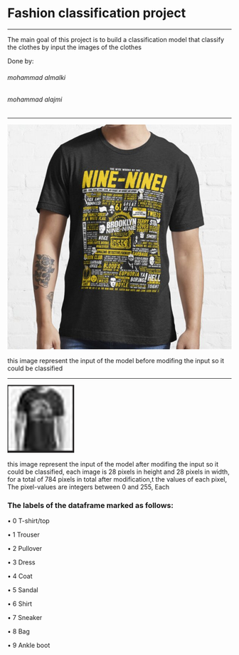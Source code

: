 # Fashion classification project
***


The main goal of this project is to build a classification model that classify the clothes
by input the images of the clothes

Done by:

###### mohammad almalki

###### mohammad alajmi
***

![](https://github.com/QUITE7/Classification-Project/blob/main/pic%20(1).jpg)

this image represent the input of the model before modifing the input so it could be classified

***


![](https://github.com/QUITE7/Classification-Project/blob/main/%D9%84%D9%82%D8%B7%D8%A9%20%D8%A7%D9%84%D8%B4%D8%A7%D8%B4%D8%A9%202021-12-15%20200420.png)

this image represent the input of the model after modifing the input so it could be classified, each image is 28 pixels in height and 28 pixels in
width, for a total of 784 pixels in total after modification,t the values of each pixel, The pixel-values
are integers between 0 and 255, Each

### The labels of the dataframe marked as follows:
• 0 T-shirt/top

• 1 Trouser

• 2 Pullover

• 3 Dress

• 4 Coat

• 5 Sandal

• 6 Shirt

• 7 Sneaker

• 8 Bag

• 9 Ankle boot
